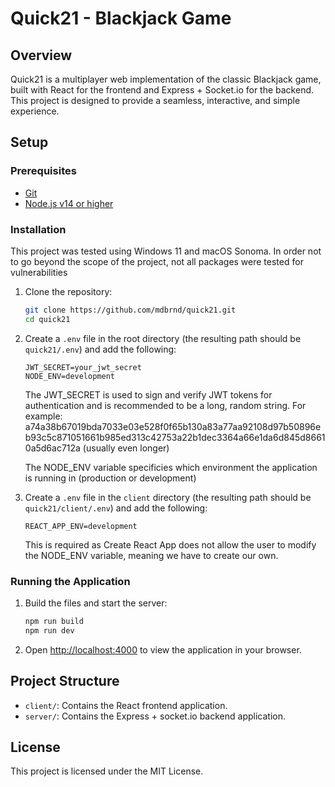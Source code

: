 # Quick21 - Blackjack Game

## Overview

Quick21 is a multiplayer web implementation of the classic Blackjack game, built with React for the frontend and Express + Socket.io for the backend. This project is designed to provide a seamless, interactive, and simple experience.

## Setup

### Prerequisites

- [Git](https://git-scm.com/downloads)
- [Node.js v14 or higher](https://nodejs.org/en/download/package-manager)

### Installation

This project was tested using Windows 11 and macOS Sonoma. In order not to go beyond the scope of the project, not all packages were tested for vulnerabilities

1. Clone the repository:
   ```sh
   git clone https://github.com/mdbrnd/quick21.git
   cd quick21
   ```
2. Create a `.env` file in the root directory (the resulting path should be `quick21/.env`) and add the following:

   ```env
   JWT_SECRET=your_jwt_secret
   NODE_ENV=development
   ```

   The JWT_SECRET is used to sign and verify JWT tokens for authentication and is recommended to be a long, random string. For example: a74a38b67019bda7033e03e528f0f65b130a83a77aa92108d97b50896eb93c5c871051661b985ed313c42753a22b1dec3364a66e1da6d845d86610a5d6ac712a (usually even longer)

   The NODE_ENV variable specificies which environment the application is running in (production or development)

3. Create a `.env` file in the `client` directory (the resulting path should be `quick21/client/.env`) and add the following:
   ```env
   REACT_APP_ENV=development
   ```
   This is required as Create React App does not allow the user to modify the NODE_ENV variable, meaning we have to create our own.

### Running the Application

1. Build the files and start the server:

   ```sh
   npm run build
   npm run dev
   ```

2. Open [http://localhost:4000](http://localhost:4000) to view the application in your browser.

## Project Structure

- `client/`: Contains the React frontend application.
- `server/`: Contains the Express + socket.io backend application.

## License

This project is licensed under the MIT License.
